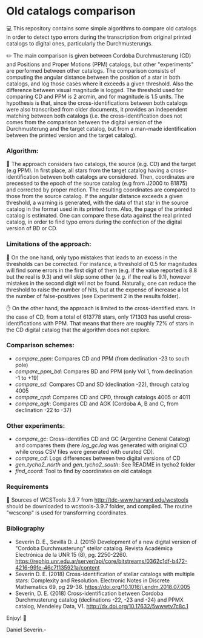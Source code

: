 # Old catalogs comparison

💻 This repository contains some simple algorithms to compare old catalogs in order to detect typo errors during the transcription from original printed catalogs to digital ones, particularly the Durchmusterungs.

✏️ The main comparison is given between Cordoba Durchmusterung (CD) and Positions and Proper Motions (PPM) catalogs, but other "experiments" are performed between other catalogs.
The comparison consists of computing the angular distance between the position of a star in both catalogs, and log those cases where it exceeds a given threshold. Also the difference between visual magnitude is logged.
The threshold used for comparing CD and PPM is 2 arcmin, and for magnitude is 1.5 units.
The hypothesis is that, since the cross-identifications between both catalogs were also transcribed from older documents, it provides an independent matching between both catalogs (i.e. the cross-identification does not comes from the comparison between the digital version of the Durchmusterung and the target catalog, but from a man-made identification between the printed version and the target catalog).

### Algorithm:

📄 The approach considers two catalogs, the source (e.g. CD) and the target (e.g PPM).
In first place, all stars from the target catalog having a cross-identification between both catalogs are considered. Then, coordinates are precessed to the epoch of the source catalog (e.g from J2000 to B1875) and corrected by proper motion.
The resulting coordinates are compared to those from the source catalog.
If the angular distance exceeds a given threshold, a warning is generated, with the data of that star in the source catalog in the format
used in its printed form. Also, the page of the printed catalog is
estimated.
One can compare these data against the real printed catalog, in order to
find typo errors during the confection of the digital version of BD or CD.

### Limitations of the approach:

🛑 On the one hand, only typo mistakes that leads to an excess in the thresholds can be corrected. For instance, a threshold of 0.5 for magnitudes will find some errors in the first digit of them (e.g. if the value reported is 8.8 but the real is 9.3) and will skip some other (e.g. if the real is 9.1), however mistakes in the second digit will not be found. Naturally, one can reduce the threshold to raise the number of hits, but at the expense of increase a lot the number of false-positives (see Experiment 2 in the results folder).

✋ On the other hand, the approach is limited to the cross-identified stars. In the case of CD, from a total of 613778 stars, only 171303 has useful cross-identifications with PPM. That means that there are roughly 72% of stars in the CD digital catalog that the algorithm does not explore.  

### Comparison schemes:

- *compare_ppm*: Compares CD and PPM (from declination -23 to south pole)
- *compare_ppm_bd*: Compares BD and PPM (only Vol 1, from declination -1 to +19)
- *compare_sd*: Compares CD and SD (declination -22), through catalog 4005
- *compare_cpd*: Compares CD and CPD, through catalogs 4005 or 4011
- *compare_agk*: Compares CD and AGK (Cordoba A, B and C, from declination -22 to -37)

### Other experiments:

- *compare_gc*: Cross-identifies CD and GC (Argentine General Catalog) and compares them (here *log_gc.log* was generated with original CD while cross CSV
files were generated with curated CD).
- *compare_cd*: Logs differences between two digital versions of CD
- *gen_tycho2_north* and *gen_tycho2_south*: See README in tycho2 folder
- *find_coord*: Tool to find by coordinates on old catalogs 

### Requirements

🚰 Sources of WCSTools 3.9.7 from http://tdc-www.harvard.edu/wcstools should be downloaded to wcstools-3.9.7 folder, and compiled.
The routine "wcsconp" is used for transforming coordinates.

### Bibliography

- Severin D. E., Sevilla D. J. (2015) Development of a new digital version of "Cordoba Durchmusterung" stellar catalog. Revista Académica Electrónica de la UNR 15 (8), pg. 2250-2260.
https://rephip.unr.edu.ar/server/api/core/bitstreams/0362c1df-b472-4216-99fe-46c7f135921a/content 
- Severin D. E. (2018) Cross-identification of stellar catalogs with multiple stars: Complexity and Resolution. Electronic Notes in Discrete Mathematics 69, pg 29-36.
https://doi.org/10.1016/j.endm.2018.07.005
- Severin, D. E. (2018) Cross-identification between Cordoba Durchmusterung catalog (declinations -22, -23 and -24) and PPMX catalog, Mendeley Data, V1.
 http://dx.doi.org/10.17632/5wwwtv7c8c.1


Enjoy! 🤗

Daniel Severin.-